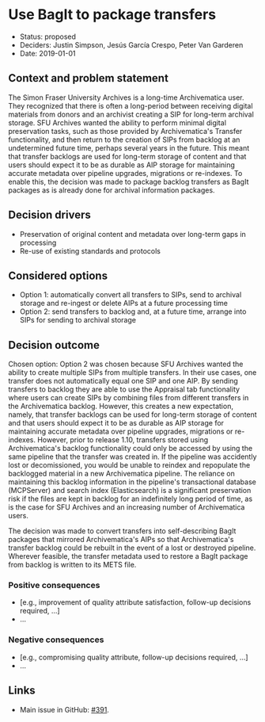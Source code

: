 # Use BagIt to package transfers

* Status: proposed
* Deciders: Justin Simpson, Jesús García Crespo, Peter Van Garderen
* Date: 2019-01-01

## Context and problem statement

The Simon Fraser University Archives is a long-time Archivematica user. They
recognized that there is often a long-period between receiving digital materials
from donors and an archivist creating a SIP for long-term archival storage. SFU
Archives wanted the ability to perform minimal digital preservation tasks, such
as those provided by Archivematica's Transfer functionality, and then return to
the creation of SIPs from backlog at an undetermined future time, perhaps
several years in the future. This meant that transfer backlogs are used for
long-term storage of content and that users should expect it to be as durable as
AIP storage for maintaining accurate metadata over pipeline upgrades, migrations
or re-indexes. To enable this, the decision was made to package backlog
transfers as BagIt packages as is already done for archival information
packages.

## Decision drivers

* Preservation of original content and metadata over long-term gaps in
  processing
* Re-use of existing standards and protocols

## Considered options

* Option 1: automatically convert all transfers to SIPs, send to archival
  storage and re-ingest or delete AIPs at a future processing time
* Option 2: send transfers to backlog and, at a future time, arrange into SIPs
  for sending to archival storage

## Decision outcome

Chosen option: Option 2 was chosen because SFU Archives wanted the ability to
create multiple SIPs from multiple transfers. In their use cases, one transfer
does not automatically equal one SIP and one AIP. By sending transfers to
backlog they are able to use the Appraisal tab functionality where users can
create SIPs by combining files from different transfers in the Archivematica
backlog. However, this creates a new expectation, namely, that transfer
backlogs can be used for long-term storage of content and that users should
expect it to be as durable as AIP storage for maintaining accurate metadata
over pipeline upgrades, migrations or re-indexes. However, prior to release
1.10, transfers stored using Archivematica's backlog functionality could only be
accessed by using the same pipeline that the transfer was created in. If the
pipeline was accidently lost or decomissioned, you would be unable to reindex
and repopulate the backlogged material in a new Archivematica pipeline. The
reliance on maintaining this backlog information in the pipeline's transactional
database (MCPServer) and search index (Elasticsearch) is a significant
preservation risk if the files are kept in backlog for an indefinitely long
period of time, as is the case for SFU Archives and an increasing number of
Archivematica users.

The decision was made to convert transfers into self-describing BagIt packages
that mirrored Archivematica's AIPs so that Archivematica's transfer backlog
could be rebuilt in the event of a lost or destroyed pipeline. Wherever
feasible, the transfer metadata used to restore a BagIt package from backlog is
written to its METS file.

### Positive consequences

* [e.g., improvement of quality attribute satisfaction, follow-up decisions
  required, …]
* …

### Negative consequences

* [e.g., compromising quality attribute, follow-up decisions required, …]
* …

## Links

* Main issue in GitHub: [#391][0].

[0]: https://github.com/archivematica/Issues/issues/391
